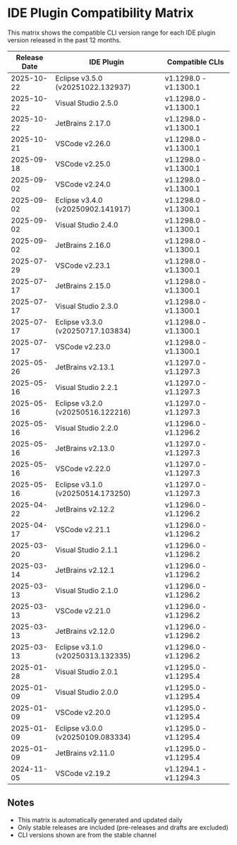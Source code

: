# IDE Plugin Compatibility Matrix

This matrix shows the compatible CLI version range for each IDE plugin version released in the past 12 months.

| Release Date | IDE Plugin | Compatible CLIs |
|--------------|------------|-----------------|
| 2025-10-22 | Eclipse v3.5.0 (v20251022.132937) | v1.1298.0 - v1.1300.1 |
| 2025-10-22 | Visual Studio 2.5.0 | v1.1298.0 - v1.1300.1 |
| 2025-10-22 | JetBrains 2.17.0 | v1.1298.0 - v1.1300.1 |
| 2025-10-21 | VSCode v2.26.0 | v1.1298.0 - v1.1300.1 |
| 2025-09-18 | VSCode v2.25.0 | v1.1298.0 - v1.1300.1 |
| 2025-09-02 | VSCode v2.24.0 | v1.1298.0 - v1.1300.1 |
| 2025-09-02 | Eclipse v3.4.0 (v20250902.141917) | v1.1298.0 - v1.1300.1 |
| 2025-09-02 | Visual Studio 2.4.0 | v1.1298.0 - v1.1300.1 |
| 2025-09-02 | JetBrains 2.16.0 | v1.1298.0 - v1.1300.1 |
| 2025-07-29 | VSCode v2.23.1 | v1.1298.0 - v1.1300.1 |
| 2025-07-17 | JetBrains 2.15.0 | v1.1298.0 - v1.1300.1 |
| 2025-07-17 | Visual Studio 2.3.0 | v1.1298.0 - v1.1300.1 |
| 2025-07-17 | Eclipse v3.3.0 (v20250717.103834) | v1.1298.0 - v1.1300.1 |
| 2025-07-17 | VSCode v2.23.0 | v1.1298.0 - v1.1300.1 |
| 2025-05-26 | JetBrains v2.13.1 | v1.1297.0 - v1.1297.3 |
| 2025-05-16 | Visual Studio 2.2.1 | v1.1297.0 - v1.1297.3 |
| 2025-05-16 | Eclipse v3.2.0 (v20250516.122216) | v1.1297.0 - v1.1297.3 |
| 2025-05-16 | Visual Studio 2.2.0 | v1.1296.0 - v1.1296.2 |
| 2025-05-16 | JetBrains v2.13.0 | v1.1297.0 - v1.1297.3 |
| 2025-05-16 | VSCode v2.22.0 | v1.1297.0 - v1.1297.3 |
| 2025-05-16 | Eclipse v3.1.0 (v20250514.173250) | v1.1297.0 - v1.1297.3 |
| 2025-04-22 | JetBrains v2.12.2 | v1.1296.0 - v1.1296.2 |
| 2025-04-17 | VSCode v2.21.1 | v1.1296.0 - v1.1296.2 |
| 2025-03-20 | Visual Studio 2.1.1 | v1.1296.0 - v1.1296.2 |
| 2025-03-14 | JetBrains v2.12.1 | v1.1296.0 - v1.1296.2 |
| 2025-03-13 | Visual Studio 2.1.0 | v1.1296.0 - v1.1296.2 |
| 2025-03-13 | VSCode v2.21.0 | v1.1296.0 - v1.1296.2 |
| 2025-03-13 | JetBrains v2.12.0 | v1.1296.0 - v1.1296.2 |
| 2025-03-13 | Eclipse v3.1.0 (v20250313.132335) | v1.1296.0 - v1.1296.2 |
| 2025-01-28 | Visual Studio 2.0.1 | v1.1295.0 - v1.1295.4 |
| 2025-01-09 | Visual Studio 2.0.0 | v1.1295.0 - v1.1295.4 |
| 2025-01-09 | VSCode v2.20.0 | v1.1295.0 - v1.1295.4 |
| 2025-01-09 | Eclipse v3.0.0 (v20250109.083334) | v1.1295.0 - v1.1295.4 |
| 2025-01-09 | JetBrains v2.11.0 | v1.1295.0 - v1.1295.4 |
| 2024-11-05 | VSCode v2.19.2 | v1.1294.1 - v1.1294.3 |

## Notes

- This matrix is automatically generated and updated daily
- Only stable releases are included (pre-releases and drafts are excluded)
- CLI versions shown are from the stable channel
